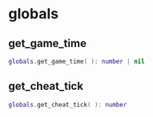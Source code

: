 # globals

## get\_game\_time

```lua
globals.get_game_time( ): number | nil
```

## get\_cheat\_tick

```lua
globals.get_cheat_tick( ): number
```

